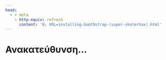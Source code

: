 ```yaml
---
head:
  - - meta
    - http-equiv: refresh
      content: '0; URL=installing-boot9strap-(super-skaterhax).html'
---
```


# Ανακατεύθυνση...
